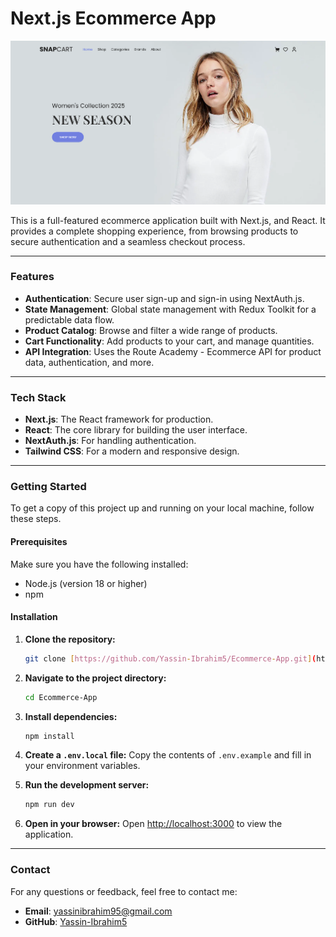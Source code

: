 # Next.js Ecommerce App

![Project preview](public/SnapCart-Preview.png)

This is a full-featured ecommerce application built with Next.js, and React. It provides a complete shopping experience, from browsing products to secure authentication and a seamless checkout process.

---

### Features

* **Authentication**: Secure user sign-up and sign-in using NextAuth.js.
* **State Management**: Global state management with Redux Toolkit for a predictable data flow.
* **Product Catalog**: Browse and filter a wide range of products.
* **Cart Functionality**: Add products to your cart, and manage quantities.
* **API Integration**: Uses the Route Academy - Ecommerce API for product data, authentication, and more.

---

### Tech Stack

* **Next.js**: The React framework for production.
* **React**: The core library for building the user interface.
* **NextAuth.js**: For handling authentication.
* **Tailwind CSS**: For a modern and responsive design.

---

### Getting Started

To get a copy of this project up and running on your local machine, follow these steps.

#### Prerequisites

Make sure you have the following installed:

* Node.js (version 18 or higher)
* npm

#### Installation

1.  **Clone the repository:**
    ```bash
    git clone [https://github.com/Yassin-Ibrahim5/Ecommerce-App.git](https://github.com/Yassin-Ibrahim5/Ecommerce-App.git)
    ```

2.  **Navigate to the project directory:**
    ```bash
    cd Ecommerce-App
    ```

3.  **Install dependencies:**
    ```bash
    npm install
    ```

4.  **Create a `.env.local` file:**
    Copy the contents of `.env.example` and fill in your environment variables.

5.  **Run the development server:**
    ```bash
    npm run dev
    ```

6.  **Open in your browser:**
    Open [http://localhost:3000](http://localhost:3000) to view the application.

---

### Contact

For any questions or feedback, feel free to contact me:

* **Email**: yassinibrahim95@gmail.com
* **GitHub**: [Yassin-Ibrahim5](https://github.com/Yassin-Ibrahim5)
